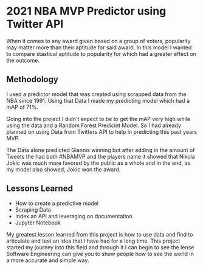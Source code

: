 # 2021 NBA MVP Predictor using Twitter API

When it comes to any award given based on a group of voters, popularity may matter more than 
their aptitude for said award. In this model I wanted to compare stastical aptitude to popularity for which 
had a greater effect on the outcome.






## Methodology

I used a predictor model that was created using scrapped data from the NBA since 1991. 
Using that Data I made my predicting model which had a mAP of 71%.

Going into the project I didn't expect to be to get the mAP very high while using the data and a Random Forest Predicint Model.
So I had already planned on using Data from Twitters API to help in predicting this past years MVP.

The Data alone predicted Giannis winning but after adding in the amount of Tweets the had both #NBAMVP 
and the players name it showed that Nikola Jokic was much more favored by the public as a whole and in the end, 
as my model also showed, Jokic won the award.




## Lessons Learned

* How to create a predictive model
* Scraping Data
* Index an API and leveraging on documentation 
* Jupyter Notebook

My greatest lesson learned from this project is how to use data and find to articulate
and test an idea that I have had for a long time. This project started my journey into this field
and through it I can begin to see the lense Software Engineering can give you to show people
how to see the world in a more accurate and simple way. 

